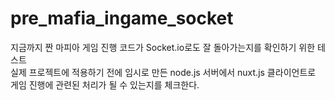 # pre_mafia_ingame_socket

지금까지 짠 마피아 게임 진행 코드가 Socket.io로도 잘 돌아가는지를 확인하기 위한 테스트<br>
실제 프로젝트에 적용하기 전에 임시로 만든 node.js 서버에서 nuxt.js 클라이언트로 게임 진행에 관련된 처리가 될 수 있는지를 체크한다.
